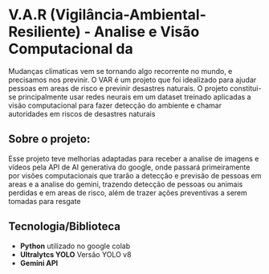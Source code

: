 # V.A.R (Vigilância-Ambiental-Resiliente) - Analise e Visão Computacional da

Mudanças climaticas vem se tornando algo recorrente no mundo, e precisamos nos previnir.
O VAR é um projeto que foi idealizado para ajudar pessoas em areas de risco e previnir desastres naturais. O projeto constitui-se principalmente usar redes neurais em um dataset treinado aplicadas a visão computacional para fazer detecção do ambiente e chamar autoridades em riscos de desastres naturais

##  Sobre o projeto:
Esse projeto teve melhorias adaptadas para receber a analise de imagens e vídeos pela API de AI generativa do google, onde passará primeiramente por visões computacionais que trarão a detecção e previsão de pessoas em areas e a analise do gemini, trazendo detecção de pessoas ou animais perdidas e em areas de risco, além de trazer ações preventivas a serem tomadas para resgate


## Tecnologia/Biblioteca
- **Python** utilizado no google colab
- **Ultralytcs YOLO** Versão YOLO v8
- **Gemini API**

